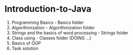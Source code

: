 # Introduction-to-Java

1. Programming Basics - Basics folder
2. Algorithmization - Algorithmization folder
3. Strings and the basics of word processing - Strings folder
4. Class using - Classes folder (DOING ...)
5. Basics of OOP
6. Task solution
